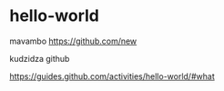 # hello-world
mavambo https://github.com/new

kudzidza github

https://guides.github.com/activities/hello-world/#what

